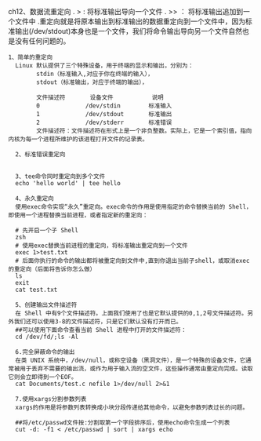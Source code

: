 ch12、数据流重定向
    . > : 将标准输出导向一个文件
    . >> ： 将标准输出追加到一个文件中
    .重定向就是将原本输出到标准输出的数据重定向到一个文件中，因为标准输出(/dev/stdout)本身也是一个文件，我们将命令输出导向另一个文件自然也是没有任何问题的。

    1、简单的重定向
      Linux 默认提供了三个特殊设备，用于终端的显示和输出，分别为：
            stdin（标准输入,对应于你在终端的输入），
            stdout（标准输出，对应于终端的输出），

            文件描述符	    设备文件	       说明
            0	          /dev/stdin	    标准输入
            1	          /dev/stdout	    标准输出
            2	          /dev/stderr	    标准错误
            文件描述符：文件描述符在形式上是一个非负整数。实际上，它是一个索引值，指向内核为每一个进程所维护的该进程打开文件的记录表。

      2、标准错误重定向


      3、tee命令同时重定向到多个文件
      echo 'hello world' | tee hello

      4、永久重定向
      使用exec命令实现“永久”重定向。exec命令的作用是使用指定的命令替换当前的 Shell，即使用一个进程替换当前进程，或者指定新的重定向：

      # 先开启一个子 Shell
      zsh
      # 使用exec替换当前进程的重定向，将标准输出重定向到一个文件
      exec 1>test.txt
      # 后面你执行的命令的输出都将被重定向到文件中,直到你退出当前子shell，或取消exec的重定向（后面将告诉你怎么做）
      ls
      exit
      cat test.txt

      5、创建输出文件描述符
      在 Shell 中有9个文件描述符。上面我们使用了也是它默认提供的0,1,2号文件描述符。另外我们还可以使用3-8的文件描述符，只是它们默认没有打开而已。
      ##可以使用下面命令查看当前 Shell 进程中打开的文件描述符：
      cd /dev/fd/;ls -Al

      6.完全屏蔽命令的输出
      在类 UNIX 系统中，/dev/null，或称空设备（黑洞文件），是一个特殊的设备文件，它通常被用于丢弃不需要的输出流，或作为用于输入流的空文件，这些操作通常由重定向完成。读取它则会立即得到一个EOF。
      cat Documents/test.c nefile 1>/dev/null 2>&1

      7.使用xargs分割参数列表
      xargs的作用是将参数列表转换成小块分段传递给其他命令，以避免参数列表过长的问题。

      ##将/etc/passwd文件按:分割取第一个字段排序后，使用echo命令生成一个列表
      cut -d: -f1 < /etc/passwd | sort | xargs echo
